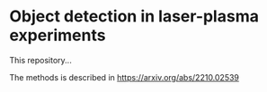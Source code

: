 # Object detection in laser-plasma experiments

This repository...

The methods is described in https://arxiv.org/abs/2210.02539

